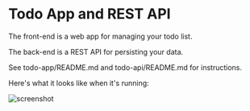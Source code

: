 # Todo App and REST API

The front-end is a web app for managing your todo list.

The back-end is a REST API for persisting your data.

See todo-app/README.md and todo-api/README.md for instructions.

Here's what it looks like when it's running:

![screenshot](https://user-images.githubusercontent.com/13735532/167192573-10a30355-6fe5-4ba8-9bab-14e5fd23450d.png)
